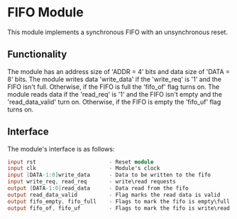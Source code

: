 # FIFO Module

This module implements a synchronous FIFO with an unsynchronous reset.

## Functionality
The module has an address size of 'ADDR = 4' bits and data size of 'DATA = 8' bits.
The module writes data 'write_data' if the 'write_req' is '1' and the FIFO isn't full. Otherwise, if the FIFO is full the 'fifo_of' flag turns on.
The module reads data if the 'read_req' is '1' and the FIFO isn't empty and the 'read_data_valid' turn on. Otherwise, if the FIFO is empty the 'fifo_uf' flag turns on.

## Interface
The module's interface is as follows:
```verilog
input rst                       - Reset module
input clk                       - Module's clock
input [DATA-1:0]write_data      - Data to be written to the fifo
input write_req, read_req       - write\read requests
output [DATA-1:0]read_data      - Data read from the fifo
output read_data_valid          - Flag marks the read data is valid
output fifo_empty, fifo_full    - Flags to mark the fifo is empty\full
output fifo_of, fifo_uf         - Flags to mark the fifo is write\read requests cause overflow\underflow
```
